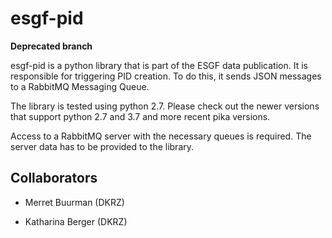 # esgf-pid

**Deprecated branch**

esgf-pid is a python library that is part of the ESGF data publication. It is responsible for triggering PID creation. To do this, it sends JSON messages to a RabbitMQ Messaging Queue.

The library is tested using python 2.7. Please check out the newer versions that support python 2.7 and 3.7 and more recent pika versions.

Access to a RabbitMQ server with the necessary queues is required. The server data has to be provided to the library.

## Collaborators

* Merret Buurman (DKRZ)

* Katharina Berger (DKRZ)
